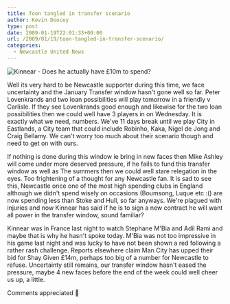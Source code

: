 ```yaml
---
title: Toon tangled in transfer scenario
author: Kevin Doocey
type: post
date: 2009-01-19T22:01:33+00:00
url: /2009/01/19/toon-tangled-in-transfer-scenario/
categories:
  - Newcastle United News
---
```


![Kinnear - Does he actually have £10m to spend?](https://newsimg.bbc.co.uk/media/images/45341000/jpg/_45341298_kinnear512x288.jpg)

Well its very hard to be Newcastle supporter during this time, we face uncertainty and the January Transfer window hasn't gone well so far. Peter Lovenkrands and two loan possibilities will play tomorrow in a friendly v Carlisle. If they see Lovenkrands good enough and likewise for the two loan possibilities then we could well have 3 players in on Wednesday. It is exactly what we need, numbers. We've 11 days break until we play City in Eastlands, a City team that could include Robinho, Kaka, Nigel de Jong and Craig Bellamy. We can't worry too much about their scenario though and need to get on with ours.

If nothing is done during this window ie bring in new faces then Mike Ashley will come under more deserved pressure, if he fails to fund this transfer window as well as The summers then we could well stare relegation in the eyes. Too frightening of a thought for any Newcastle fan. It is sad to see this, Newcastle once one of the most high spending clubs in England although we didn't spend wisely on occasions (Boumsong, Luque etc :() are now spending less than Stoke and Hull, so far anyways. We're plagued with injuries and now Kinnear has said if he is to sign a new contract he will want all power in the transfer window, sound familiar?

Kinnear was in France last night to watch Stephane M'Bia and Adil Rami and maybe that is why he hasn't spoke today. M'Bia was not too impressive in his game last night and was lucky to have not been shown a red following a rather rash challenge. Reports elsewhere claim Man City has upped their bid for Shay Given £14m, perhaps too big of a number for Newcastle to refuse. Uncertainty still remains, our transfer window hasn't eased the pressure, maybe 4 new faces before the end of the week could well cheer us up, a little.

Comments appreciated 🙂
